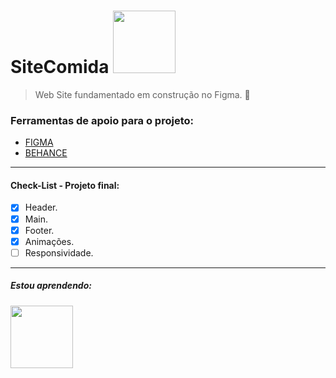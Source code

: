 # SiteComida <img src="https://i.pinimg.com/originals/b7/92/77/b79277704a1eb59f428b207b0d414329.gif" width="100px">

> Web Site fundamentado em construção no Figma.
📝
### Ferramentas de apoio para o projeto: 
- [FIGMA](https://www.figma.com/file/2M0kF40LUvHffMfAWdnzhR/Comida?node-id=1-4&t=o46zux7aUHV3F9P1-0)
- [BEHANCE](https://www.behance.net/gallery/86256605/Fresco?tracking_source=search_projects%7Ccomida)

---------

#### Check-List - Projeto final:
- [x] Header.
- [x] Main.
- [x] Footer.
- [x] Animações.
- [ ] Responsividade.

---------

##### Estou aprendendo:
<img src="https://www.rhbinformatica.com.br/arquivos/2017/10/logo-html-css.png" width="100px">
